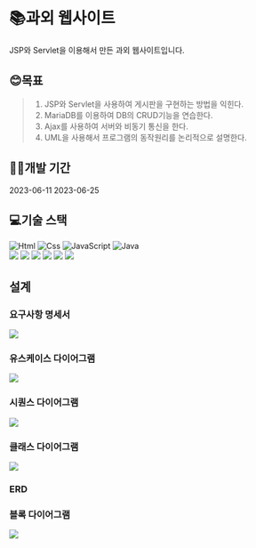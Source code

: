 <H1>📚과외 웹사이트</H1>
JSP와 Servlet을 이용해서 만든 과외 웹사이트입니다.
<H2>😊목표</H2>

> 1. JSP와 Servlet을 사용하여 게시판을 구현하는 방법을 익힌다.
> 2. MariaDB를 이용하여 DB의 CRUD기능을 연습한다.
> 3. Ajax를 사용하여 서버와 비동기 통신을 한다.
> 4. UML을 사용해서 프로그램의 동작원리를 논리적으로 설명한다.

<H2>👩‍💻개발 기간</H2>
2023-06-11 2023-06-25

<H2>💻기술 스택</H2>
<div align="left">
<img alt="Html" src ="https://img.shields.io/badge/HTML5-E34F26.svg?&style=for-the-badge&logo=HTML5&logoColor=white"/> <img alt="Css" src ="https://img.shields.io/badge/CSS3-1572B6.svg?&style=for-the-badge&logo=CSS3&logoColor=white"/> <img alt="JavaScript" src ="https://img.shields.io/badge/JavaScriipt-F7DF1E.svg?&style=for-the-badge&logo=JavaScript&logoColor=black"/> <img alt="Java" src="https://img.shields.io/badge/java-007396?style=for-the-badge&logo=java&logoColor=white"><br><img src="https://img.shields.io/badge/mariaDB-003545?style=for-the-badge&logo=mariaDB&logoColor=white"> <img src="https://img.shields.io/badge/jquery-0769AD?style=for-the-badge&logo=jquery&logoColor=white"> <img src="https://img.shields.io/badge/apache tomcat-F8DC75?style=for-the-badge&logo=apachetomcat&logoColor=white"> <img src="https://img.shields.io/badge/bootstrap-7952B3?style=for-the-badge&logo=BootStrap&logoColor=white"> <img src="https://img.shields.io/badge/git-181717?style=for-the-badge&logo=git&logoColor=white"> <img src="https://img.shields.io/badge/git kraken-179287?style=for-the-badge&logo=gitKraken&logoColor=white">
</div>

<H2>설계</H2>
<H3>요구사항 명세서</H3>
<img src="https://github.com/ThereIsGrace/Servlet_JSP_WebSite/assets/109272327/fa54e2e4-7651-4244-bbef-f5cb9d645453">
<H3>유스케이스 다이어그램</H3>
<img src="https://github.com/ThereIsGrace/Servlet_JSP_WebSite/assets/109272327/9e5f77b8-4b2b-41d9-bda7-2f5dab4fd7ae">
<H3>시퀀스 다이어그램</H3>
<img src="https://github.com/ThereIsGrace/Servlet_JSP_WebSite/assets/109272327/7fb31e93-d3c1-41ad-a70c-e4cef83b4707">
<H3>클래스 다이어그램</H3>
<img src="https://github.com/ThereIsGrace/Servlet_JSP_WebSite/assets/109272327/f092dd50-c157-42be-b071-f00d80e0cc32">
<H3>ERD</H3>
<H3>블록 다이어그램</H3>
<img src="https://github.com/ThereIsGrace/Servlet_JSP_WebSite/assets/109272327/b8125f37-c25e-460d-b19c-a6644fbf5e89">
